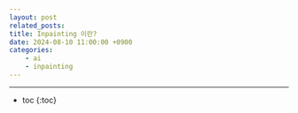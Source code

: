 ```yaml
---
layout: post
related_posts: 
title: Inpainting 이란?
date: 2024-08-10 11:00:00 +0900
categories: 
    - ai
    - inpainting
---
```

* * *
* toc
{:toc}

